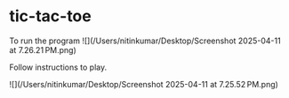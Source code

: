 # tic-tac-toe

To run the program
![](/Users/nitinkumar/Desktop/Screenshot 2025-04-11 at 7.26.21 PM.png)

Follow instructions to play.

![](/Users/nitinkumar/Desktop/Screenshot 2025-04-11 at 7.25.52 PM.png)